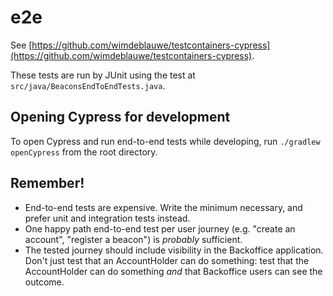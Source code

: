 # e2e

See [https://github.com/wimdeblauwe/testcontainers-cypress](https://github.com/wimdeblauwe/testcontainers-cypress).

These tests are run by JUnit using the test at `src/java/BeaconsEndToEndTests.java`.

## Opening Cypress for development

To open Cypress and run end-to-end tests while developing, run `./gradlew openCypress` from the root directory.

## Remember!

- End-to-end tests are expensive. Write the minimum necessary, and prefer unit and integration tests instead.
- One happy path end-to-end test per user journey (e.g. "create an account", "register a beacon") is _probably_
  sufficient.
- The tested journey should include visibility in the Backoffice application. Don't just test that an AccountHolder can
  do something: test that the AccountHolder can do something _and_ that Backoffice users can see the outcome.